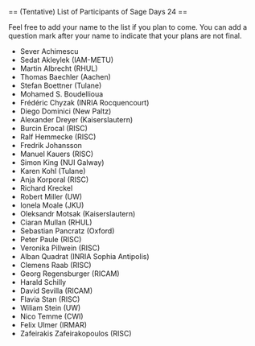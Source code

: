 == (Tentative) List of Participants of Sage Days 24 ==

Feel free to add your name to the list if you plan to come. You can add a question mark after your name to indicate that your plans are not final.

 * Sever Achimescu
 * Sedat Akleylek (IAM-METU)
 * Martin Albrecht (RHUL)
 * Thomas Baechler (Aachen)
 * Stefan Boettner (Tulane)
 * Mohamed S. Boudellioua
 * Frédéric Chyzak (INRIA Rocquencourt)
 * Diego Dominici (New Paltz)
 * Alexander Dreyer (Kaiserslautern)
 * Burcin Erocal (RISC)
 * Ralf Hemmecke (RISC)
 * Fredrik Johansson
 * Manuel Kauers (RISC)
 * Simon King (NUI Galway)
 * Karen Kohl (Tulane)
 * Anja Korporal (RISC)
 * Richard Kreckel
 * Robert Miller (UW)
 * Ionela Moale (JKU)
 * Oleksandr Motsak (Kaiserslautern)
 * Ciaran Mullan (RHUL)
 * Sebastian Pancratz (Oxford)
 * Peter Paule (RISC)
 * Veronika Pillwein (RISC)
 * Alban Quadrat (INRIA Sophia Antipolis)
 * Clemens Raab (RISC)
 * Georg Regensburger (RICAM)
 * Harald Schilly
 * David Sevilla (RICAM)
 * Flavia Stan (RISC)
 * Wiliam Stein (UW)
 * Nico Temme (CWI)
 * Felix Ulmer (IRMAR)
 * Zafeirakis Zafeirakopoulos (RISC)
